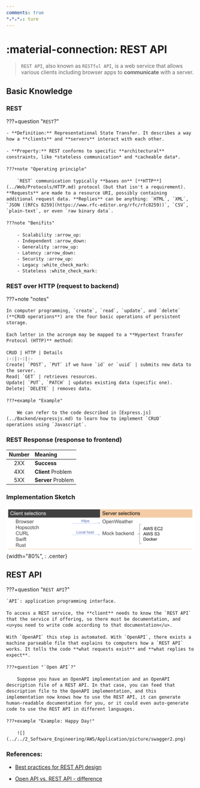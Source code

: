 ```yaml
---
comments: true
ᴴₒᴴₒᴴₒ: ture
---
```


# **:material-connection: REST API**

> `REST API`, also known as `RESTful API`, is a web service that allows various clients
 including browser apps to **communicate** with a server.

## **Basic Knowledge**

### **REST**

???+question "`REST`?"

    - **Definition:** Representational State Transfer. It describes a way how a **clients** and **servers** interact with each other. 
  
    - **Property:** REST conforms to specific **architectural** constraints, like *stateless communication* and *cacheable data*. 

    ???+note "Operating principle"

        `REST` communication typically **bases on** [**HTTP**](../Web/Protocols/HTTP.md) protocol (but that isn't a requirement). **Requests** are made to a resource URI, possibly containing additional request data. **Replies** can be anything: `HTML`, `XML`, `JSON ([RFCs 8259](https://www.rfc-editor.org/rfc/rfc8259))`, `CSV`, `plain-text`, or even `raw binary data`. 

    ???note "Benifits"

        - Scalability :arrow_up:
        - Independent :arrow_down:
        - Generality :arrow_up:
        - Latency :arrow_down:
        - Security :arrow_up:
        - Legacy :white_check_mark:
        - Stateless :white_check_mark:

### **REST over HTTP (request to backend)**

???+note "notes"

    In computer programming, `create`, `read`, `update`, and `delete` (**CRUD operations**) are the four basic operations of persistent storage.

    Each letter in the acronym may be mapped to a **Hypertext Transfer Protocol (HTTP)** method:

    CRUD | HTTP | Details
    :-:|:-:|:-
    Create| `POST`, `PUT` if we have `id` or `uuid` | submits new data to the server.
    Read| `GET` | retrieves resources.
    Update| `PUT`, `PATCH` | updates existing data (specific one).
    Delete| `DELETE` | removes data.

    ???+example "Example"

        We can refer to the code described in [Express.js](../Backend/expressjs.md) to learn how to implement `CRUD`    operations using `Javascript`.

### **REST Response (response to frontend)**

Number | Meaning
:-:|:-
2XX| **Success**
4XX| **Client** Problem
5XX| **Server** Problem


### **Implementation Sketch**

![picture 9](implementaion.png){width="80%", : .center} 

## **REST API**

???+question "`REST API`?"

    `API`: application programming interface.

    To access a REST service, the **client** needs to know the `REST API` that the service if offering, so there must be documentation, and <u>you need to write code according to that documentation</u>. 
    
    With `OpenAPI` this step is automated. With `OpenAPI`, there exists a machine parseable file that explains to computers how a `REST API` works. It tells the code **what requests exist** and **what replies to expect**.

    ???+question "`Open API`?"
    
        Suppose you have an OpenAPI implementation and an OpenAPI description file of a REST API. In that case, you can feed that description file to the OpenAPI implementation, and this implementation now knows how to use the REST API, it can generate human-readable documentation for you, or it could even auto-generate code to use the REST API in different languages.

    ???+example "Example: Happy Day!"

        ![](../../2_Software_Engineering/AWS/Application/picture/swagger2.png)




### **References:**

- [Best practices for REST API design](https://stackoverflow.blog/2020/03/02/best-practices-for-rest-api-design/)

- [Open API vs. REST API - difference](https://stackoverflow.com/questions/48123867/open-api-vs-rest-api-difference)
